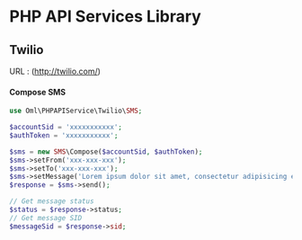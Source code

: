 PHP API Services Library
=============


Twilio 
------
URL : (http://twilio.com/)

#### Compose SMS
```php
use Oml\PHPAPIService\Twilio\SMS;

$accountSid = 'xxxxxxxxxxx';
$authToken = 'xxxxxxxxxxx';

$sms = new SMS\Compose($accountSid, $authToken);
$sms->setFrom('xxx-xxx-xxx');
$sms->setTo('xxx-xxx-xxx');
$sms->setMessage('Lorem ipsum dolor sit amet, consectetur adipisicing elit.');
$response = $sms->send();

// Get message status
$status = $response->status;
// Get message SID
$messageSid = $response->sid;
```
